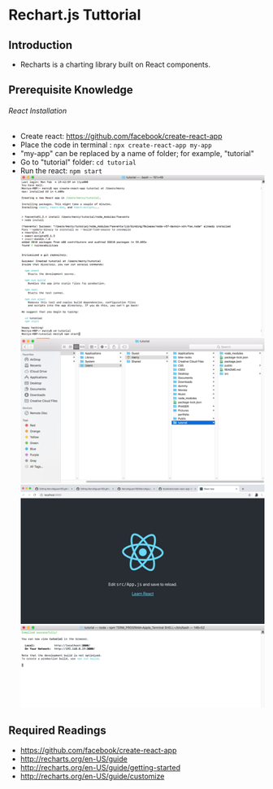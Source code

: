 
# Rechart.js Tuttorial
## Introduction
- Recharts is a charting library built on React components. 

## Prerequisite Knowledge
###### React Installation 
- Create react: https://github.com/facebook/create-react-app
- Place the code in terminal : `npx create-react-app my-app` 
- "my-app" can be replaced by a name of folder; for example, "tutorial" 
- Go to "tutorial" folder: `cd tutorial`
- Run the react: `npm start`
![Install react](../images/create_react_folder.png)
![Install react](../images/tutorial_folder.png)
![Install react](../images/local.png)
![Install react](../images/sucessful.png)

## Required Readings
- https://github.com/facebook/create-react-app
- http://recharts.org/en-US/guide
- http://recharts.org/en-US/guide/getting-started
- http://recharts.org/en-US/guide/customize

